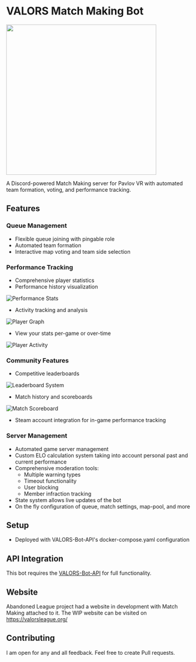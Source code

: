 # VALORS Match Making Bot

<img src="assets/pmm-logo.png" width="400">

A Discord-powered Match Making server for Pavlov VR with automated team formation, voting, and performance tracking.

## Features

### Queue Management
- Flexible queue joining with pingable role
- Automated team formation
- Interactive map voting and team side selection

### Performance Tracking
- Comprehensive player statistics
- Performance history visualization

![Performance Stats](assets/stats-example.png)
- Activity tracking and analysis

![Player Graph](assets/graph-example.png)
- View your stats per-game or over-time

![Player Activity](assets/activity-example.png)

### Community Features
- Competitive leaderboards

![Leaderboard System](assets/leaderboard-example.png)
- Match history and scoreboards

![Match Scoreboard](assets/scoreboard-example.png)
- Steam account integration for in-game performance tracking

### Server Management
- Automated game server management
- Custom ELO calculation system taking into account personal past and current performance
- Comprehensive moderation tools:
  - Multiple warning types
  - Timeout functionality
  - User blocking
  - Member infraction tracking
- State system allows live updates of the bot
- On the fly configuration of queue, match settings, map-pool, and more


## Setup
- Deployed with VALORS-Bot-API's docker-compose.yaml configuration

## API Integration
This bot requires the [VALORS-Bot-API](https://github.com/99oblivius/VALORS-Bot-API) for full functionality.

## Website
Abandoned League project had a website in development with Match Making attached to it. 
The WIP website can be visited on https://valorsleague.org/

## Contributing
I am open for any and all feedback. Feel free to create Pull requests.
